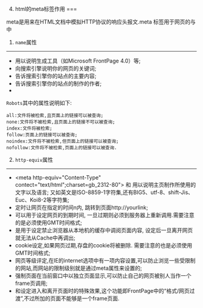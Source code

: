 4. html的meta标签作用
===

meta是用来在HTML文档中模拟HTTP协议的响应头报文.meta 标签用于网页的<head>与</head>中

1. `name`属性
---

* <meta name="Generator" contect="">用以说明生成工具（如Microsoft FrontPage 4.0）等;
* <meta name="KEYWords" contect="">向搜索引擎说明你的网页的关键词;
* <meta name="DEscription" contect="">告诉搜索引擎你的站点的主要内容;
* <meta name="Author" contect="你的姓名">告诉搜索引擎你的站点的制作的作者;
* <meta name="Robots" contect= "all|none|index|noindex|follow|nofollow">

`Robots`其中的属性说明如下:   

	all:文件将被检索,且页面上的链接可以被查询;
	none:文件将不被检索,且页面上的链接不可以被查询;
	index:文件将被检索;
	follow:页面上的链接可以被查询;
	noindex:文件将不被检索,但页面上的链接可以被查询;
	nofollow:文件将不被检索,页面上的链接可以被查询.

2. `http-equiv`属性
---

* <meta http-equiv="Content-Type" contect="text/html";charset=gb_2312-80">
和 <meta http-equiv="Content-Language" contect="zh-CN">用以说明主页制作所使用的文字以及语言;
又如英文是ISO-8859-1字符集,还有BIG5、utf-8、shift-Jis、Euc、Koi8-2等字符集;
* <meta http-equiv="Refresh" contect="n;url=http://yourlink"> 定时让网页在指定的时间n内, 跳转到页面http://yourlink;
* <meta http-equiv="Expires" contect="Mon,12 May 2001 00:20:00 GMT"> 可以用于设定网页的到期时间, 一旦过期则必须到服务器上重新调用.需要注意的是必须使用GMT时间格式;
* <meta http-equiv="Pragma" contect="no-cache"> 是用于设定禁止浏览器从本地机的缓存中调阅页面内容, 设定后一旦离开网页就无法从Cache中再调出;
* <meta http-equiv="set-cookie" contect="Mon,12 May 2001 00:20:00 GMT"> cookie设定,如果网页过期,存盘的cookie将被删除. 需要注意的也是必须使用GMT时间格式;
* <meta http-equiv="Pics-label" contect=""> 网页等级评定,在IE的internet选项中有一项内容设置,可以防止浏览一些受限制的网站,而网站的限制级别就是通过meta属性来设置的;
* <meta http-equiv="windows-Target" contect="_top"> 强制页面在当前窗口中以独立页面显示,可以防止自己的网页被别人当作一个frame页调用; 
* <meta http-equiv="Page-Enter" contect="revealTrans(duration=10,transtion= 50)">和<meta http-equiv="Page-Exit" contect="revealTrans(duration=20,transtion=6)">设定进入和离开页面时的特殊效果,这个功能即FrontPage中的“格式/网页过渡”,不过所加的页面不能够是一个frame页面.